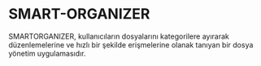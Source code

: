 # SMART-ORGANIZER
SMARTORGANIZER, kullanıcıların dosyalarını kategorilere ayırarak düzenlemelerine ve hızlı bir şekilde erişmelerine olanak tanıyan bir dosya yönetim uygulamasıdır.
